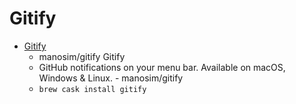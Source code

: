 # Gitify
- [Gitify](https://github.com/manosim/gitify)
  -  manosim/gitify Gitify   
  - GitHub notifications on your menu bar. Available on macOS, Windows & Linux. - manosim/gitify
  - `brew cask install gitify`
